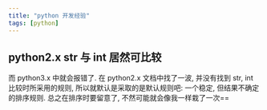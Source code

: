 ```yaml
---
title: "python 开发经验"
tags: [python]
---
```


## python2.x str 与 int 居然可比较

而 python3.x 中就会报错了. 在 python2.x 文档中找了一波, 并没有找到 str, int 比较时所采用的规则, 所以就默认是采取的是默认规则吧: 一个稳定, 但结果不确定的排序规则. 总之在排序时要留意了, 不然可能就会像我一样栽了一次==
